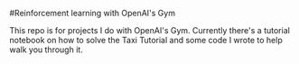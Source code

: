 #Reinforcement learning with OpenAI's Gym

This repo is for projects I do with OpenAI's Gym. Currently there's a tutorial notebook on how to solve the Taxi Tutorial and some code I wrote to help walk you through it.



